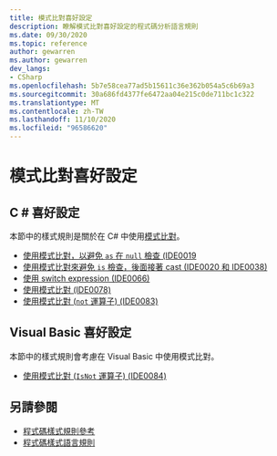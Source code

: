 ```yaml
---
title: 模式比對喜好設定
description: 瞭解模式比對喜好設定的程式碼分析語言規則
ms.date: 09/30/2020
ms.topic: reference
author: gewarren
ms.author: gewarren
dev_langs:
- CSharp
ms.openlocfilehash: 5b7e58cea77ad5b15611c36e362b054a5c6b69a3
ms.sourcegitcommit: 30a686fd4377fe6472aa04e215c0de711bc1c322
ms.translationtype: MT
ms.contentlocale: zh-TW
ms.lasthandoff: 11/10/2020
ms.locfileid: "96586620"
---
```

# <a name="pattern-matching-preferences"></a>模式比對喜好設定

## <a name="c-preferences"></a>C # 喜好設定

本節中的樣式規則是關於在 C# 中使用[模式比對](../../../csharp/pattern-matching.md)。

- [使用模式比對，以避免 `as` 在 `null` 檢查 (IDE0019](ide0019.md)
- [使用模式比對來避免 `is` 檢查，後面接著 cast (IDE0020 和 IDE0038) ](ide0020-ide0038.md)
- [使用 switch expression (IDE0066) ](ide0066.md)
- [使用模式比對 (IDE0078) ](ide0078.md)
- [使用模式比對 (`not` 運算子)  (IDE0083) ](ide0083.md)

## <a name="visual-basic-preferences"></a>Visual Basic 喜好設定

本節中的樣式規則會考慮在 Visual Basic 中使用模式比對。

- [使用模式比對 (`IsNot` 運算子)  (IDE0084) ](ide0084.md)

## <a name="see-also"></a>另請參閱

- [程式碼樣式規則參考](index.md)
- [程式碼樣式語言規則](language-rules.md)
